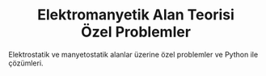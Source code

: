 # <center>Elektromanyetik Alan Teorisi<br> Özel Problemler </center>

Elektrostatik ve manyetostatik alanlar üzerine özel problemler ve Python ile çözümleri.

